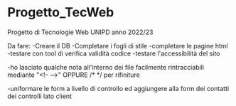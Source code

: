 # Progetto_TecWeb
Progetto di Tecnologie Web UNIPD anno 2022/23

Da fare:
-Creare il DB
-Completare i fogli di stile
-completare le pagine html
-testare con tool di verifica validità codice
-testare l'accessibilità del sito

-ho lasciato qualche nota all'interno dei file facilmente rintracciabili mediante "<!- -->" OPPURE /* */ per rifiniture

-uniformare le form a livello di controllo ed aggiungere alla form dei contatti dei controlli lato client
